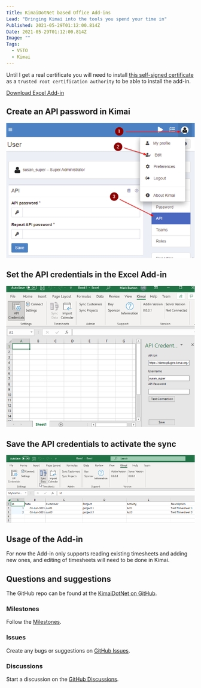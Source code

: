 ```yaml
---
Title: KimaiDotNet based Office Add-ins
Lead: "Bringing Kimai into the tools you spend your time in"
Published: 2021-05-29T01:12:00.814Z
Date: 2021-05-29T01:12:00.814Z
Image: ""
Tags:
  - VSTO
  - Kimai
---
```


Until I get a real certificate you will need to install [this self-signed certificate](../assets/KimaiExcel/mburton_cert.cer) as a `trusted root certification authority` to be able to install the add-in.

[Download Excel Add-in](../assets/KimaiExcel/MarkZither.KimaiDotNet.ExcelAddin.vsto)

## Create an API password in Kimai
![Create an API Password in Kimai](../assets/images/kimai_set_api_password.png)

## Set the API credentials in the Excel Add-in
![Set the API credentials in the Excel Add-in](../assets/images/set_the_api_credentials_in_the_excel_addin.png)

## Save the API credentials to activate the sync
![Set the API credentials in the Excel Add-in](../assets/images/kimai_first_sync.png)

## Usage of the Add-in
For now the Add-in only supports reading existing timesheets and adding new ones, and editing of timesheets will need to be done in Kimai.

## Questions and suggestions
The GitHub repo can be found at the
[KimaiDotNet on GitHub](https://github.com/MarkZither/KimaiDotNet).

### Milestones
Follow the [Milestones](https://github.com/MarkZither/KimaiDotNet/milestones).

### Issues
Create any bugs or suggestions on [GitHub Issues](https://github.com/MarkZither/KimaiDotNet/issues).

### Discussions
Start a discussion on the [GitHub Discussions](https://github.com/MarkZither/KimaiDotNet/discussions).
